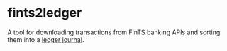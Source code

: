 # fints2ledger

A tool for downloading transactions from FinTS banking APIs and sorting them into a [ledger journal](http://hledger.org/).
